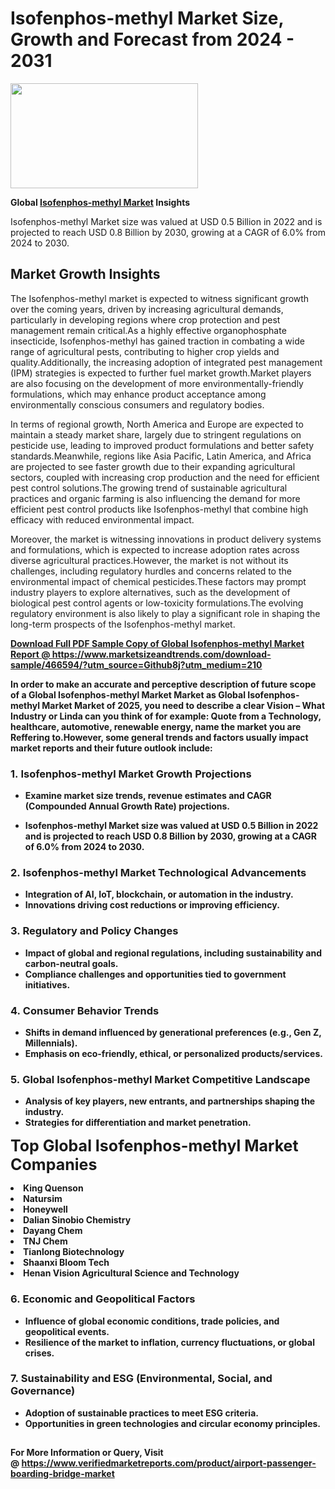 <H1>Isofenphos-methyl Market Size, Growth and Forecast from 2024 - 2031</H1><img class="aligncenter size-medium wp-image-584254" src="https://thirdeyenews.in/wp-content/uploads/2024/09/Global-Market-Research-300x168.jpeg" alt="" width="300" height="168" /><p><strong>Global&nbsp;<a href="https://www.marketsizeandtrends.com/download-sample/466594/?utm_source=Github8j?utm_medium=210">Isofenphos-methyl Market</a> Insights</strong></p><p>Isofenphos-methyl Market size was valued at USD 0.5 Billion in 2022 and is projected to reach USD 0.8 Billion by 2030, growing at a CAGR of 6.0% from 2024 to 2030.</p><p><h2>Market Growth Insights</h2> <p>The Isofenphos-methyl market is expected to witness significant growth over the coming years, driven by increasing agricultural demands, particularly in developing regions where crop protection and pest management remain critical.As a highly effective organophosphate insecticide, Isofenphos-methyl has gained traction in combating a wide range of agricultural pests, contributing to higher crop yields and quality.Additionally, the increasing adoption of integrated pest management (IPM) strategies is expected to further fuel market growth.Market players are also focusing on the development of more environmentally-friendly formulations, which may enhance product acceptance among environmentally conscious consumers and regulatory bodies.</p> <p><strong><a href="#"></a></strong></p> <p>In terms of regional growth, North America and Europe are expected to maintain a steady market share, largely due to stringent regulations on pesticide use, leading to improved product formulations and better safety standards.Meanwhile, regions like Asia Pacific, Latin America, and Africa are projected to see faster growth due to their expanding agricultural sectors, coupled with increasing crop production and the need for efficient pest control solutions.The growing trend of sustainable agricultural practices and organic farming is also influencing the demand for more efficient pest control products like Isofenphos-methyl that combine high efficacy with reduced environmental impact.</p> <p>Moreover, the market is witnessing innovations in product delivery systems and formulations, which is expected to increase adoption rates across diverse agricultural practices.However, the market is not without its challenges, including regulatory hurdles and concerns related to the environmental impact of chemical pesticides.These factors may prompt industry players to explore alternatives, such as the development of biological pest control agents or low-toxicity formulations.The evolving regulatory environment is also likely to play a significant role in shaping the long-term prospects of the Isofenphos-methyl market.</p> <p><strong><a href="#"></p><p><span class=""><strong>Download Full PDF Sample Copy of Global Isofenphos-methyl Market Report</strong> @ <a href="https://www.marketsizeandtrends.com/download-sample/466594/?utm_source=Github8j?utm_medium=210" target="_blank">https://www.marketsizeandtrends.com/download-sample/466594/?utm_source=Github8j?utm_medium=210</a></span></p><p>In order to make an accurate and perceptive description of future scope of a Global&nbsp;Isofenphos-methyl Market Market as Global&nbsp;Isofenphos-methyl Market Market of 2025, you need to describe a clear Vision &ndash; What Industry or Linda can you think of for example: Quote from a Technology, healthcare, automotive, renewable energy, name the market you are Reffering to.However, some general trends and factors usually impact market reports and their future outlook include:</p><h3>1.&nbsp;<strong>Isofenphos-methyl Market Growth Projections</strong></h3><ul><li>Examine market size trends, revenue estimates and CAGR (Compounded Annual Growth Rate) projections.</li><li><p>Isofenphos-methyl Market size was valued at USD 0.5 Billion in 2022 and is projected to reach USD 0.8 Billion by 2030, growing at a CAGR of 6.0% from 2024 to 2030.</p></li></ul><h3>2.&nbsp;<strong>Isofenphos-methyl Market Technological Advancements</strong></h3><ul><li>Integration of AI, IoT, blockchain, or automation in the industry.</li><li>Innovations driving cost reductions or improving efficiency.</li></ul><h3>3.&nbsp;<strong>Regulatory and Policy Changes</strong></h3><ul><li>Impact of global and regional regulations, including sustainability and carbon-neutral goals.</li><li>Compliance challenges and opportunities tied to government initiatives.</li></ul><h3>4.&nbsp;<strong>Consumer Behavior Trends</strong></h3><ul><li>Shifts in demand influenced by generational preferences (e.g., Gen Z, Millennials).</li><li>Emphasis on eco-friendly, ethical, or personalized products/services.</li></ul><h3>5.&nbsp;<strong>Global Isofenphos-methyl Market Competitive Landscape</strong></h3><ul><li>Analysis of key players, new entrants, and partnerships shaping the industry.</li><li>Strategies for differentiation and market penetration.</li></ul><p data-pm-slice="1 1 []"><span style="color: inherit; font-family: inherit; font-size: 25px;">Top Global Isofenphos-methyl Market Companies</span></p><div class="" data-test-id=""><p><li>King Quenson</li><li> Natursim</li><li> Honeywell</li><li> Dalian Sinobio Chemistry</li><li> Dayang Chem</li><li> TNJ Chem</li><li> Tianlong Biotechnology</li><li> Shaanxi Bloom Tech</li><li> Henan Vision Agricultural Science and Technology</li></p></div><h3>6.&nbsp;<strong>Economic and Geopolitical Factors</strong></h3><ul><li>Influence of global economic conditions, trade policies, and geopolitical events.</li><li>Resilience of the market to inflation, currency fluctuations, or global crises.</li></ul><h3>7.&nbsp;<strong>Sustainability and ESG (Environmental, Social, and Governance)</strong></h3><ul><li>Adoption of sustainable practices to meet ESG criteria.</li><li>Opportunities in green technologies and circular economy principles.</li></ul><h2><strong style="font-size: 14px;">For More Information or Query, Visit @&nbsp;</strong><a style="background-color: #ffffff; font-size: 14px;" href="https://www.marketsizeandtrends.com/report/isofenphos-methyl-market/" target="_blank">https://www.verifiedmarketreports.com/product/airport-passenger-boarding-bridge-market</a></h2>